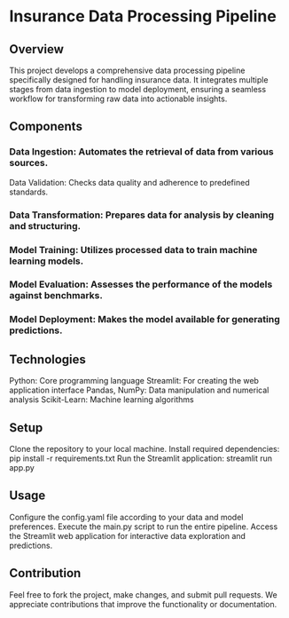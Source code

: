 # Insurance Data Processing Pipeline

## Overview
This project develops a comprehensive data processing pipeline specifically designed for handling insurance data. It integrates multiple stages from data ingestion to model deployment, ensuring a seamless workflow for transforming raw data into actionable insights.

## Components
### Data Ingestion: Automates the retrieval of data from various sources.
Data Validation: Checks data quality and adherence to predefined standards.
### Data Transformation: Prepares data for analysis by cleaning and structuring.
### Model Training: Utilizes processed data to train machine learning models.
### Model Evaluation: Assesses the performance of the models against benchmarks.
### Model Deployment: Makes the model available for generating predictions.

## Technologies
Python: Core programming language
Streamlit: For creating the web application interface
Pandas, NumPy: Data manipulation and numerical analysis
Scikit-Learn: Machine learning algorithms

## Setup
Clone the repository to your local machine.
Install required dependencies: pip install -r requirements.txt
Run the Streamlit application: streamlit run app.py

## Usage
Configure the config.yaml file according to your data and model preferences.
Execute the main.py script to run the entire pipeline.
Access the Streamlit web application for interactive data exploration and predictions.

## Contribution
Feel free to fork the project, make changes, and submit pull requests. We appreciate contributions that improve the functionality or documentation.
